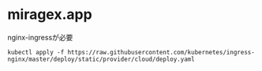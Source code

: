 # miragex.app


nginx-ingressが必要
```
kubectl apply -f https://raw.githubusercontent.com/kubernetes/ingress-nginx/master/deploy/static/provider/cloud/deploy.yaml
```
